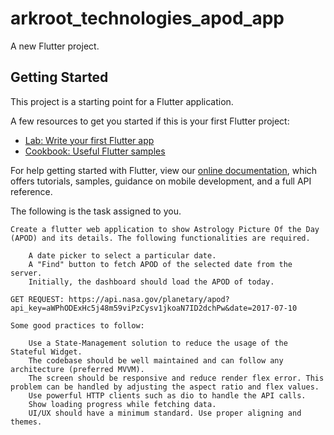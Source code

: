 # arkroot_technologies_apod_app

A new Flutter project.

## Getting Started

This project is a starting point for a Flutter application.

A few resources to get you started if this is your first Flutter project:

- [Lab: Write your first Flutter app](https://flutter.dev/docs/get-started/codelab)
- [Cookbook: Useful Flutter samples](https://flutter.dev/docs/cookbook)

For help getting started with Flutter, view our
[online documentation](https://flutter.dev/docs), which offers tutorials,
samples, guidance on mobile development, and a full API reference.



The following is the task assigned to you. 

    Create a flutter web application to show Astrology Picture Of the Day (APOD) and its details. The following functionalities are required.

        A date picker to select a particular date.
        A "Find" button to fetch APOD of the selected date from the server.
        Initially, the dashboard should load the APOD of today.

    GET REQUEST: https://api.nasa.gov/planetary/apod?api_key=aWPhODExHc5j48m59viPzCysv1jkoaN7ID2dchPw&date=2017-07-10

    Some good practices to follow:

        Use a State-Management solution to reduce the usage of the Stateful Widget.
        The codebase should be well maintained and can follow any architecture (preferred MVVM).
        The screen should be responsive and reduce render flex error. This problem can be handled by adjusting the aspect ratio and flex values.
        Use powerful HTTP clients such as dio to handle the API calls.
        Show loading progress while fetching data.
        UI/UX should have a minimum standard. Use proper aligning and themes.
